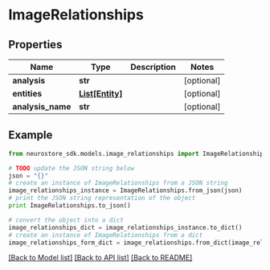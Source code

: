# ImageRelationships


## Properties
Name | Type | Description | Notes
------------ | ------------- | ------------- | -------------
**analysis** | **str** |  | [optional] 
**entities** | [**List[Entity]**](Entity.md) |  | [optional] 
**analysis_name** | **str** |  | [optional] 

## Example

```python
from neurostore_sdk.models.image_relationships import ImageRelationships

# TODO update the JSON string below
json = "{}"
# create an instance of ImageRelationships from a JSON string
image_relationships_instance = ImageRelationships.from_json(json)
# print the JSON string representation of the object
print ImageRelationships.to_json()

# convert the object into a dict
image_relationships_dict = image_relationships_instance.to_dict()
# create an instance of ImageRelationships from a dict
image_relationships_form_dict = image_relationships.from_dict(image_relationships_dict)
```
[[Back to Model list]](../README.md#documentation-for-models) [[Back to API list]](../README.md#documentation-for-api-endpoints) [[Back to README]](../README.md)


